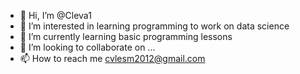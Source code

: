 - 👋 Hi, I’m @Cleva1
- 👀 I’m interested in learning programming to work on data science
- 🌱 I’m currently learning basic programming lessons
- 💞️ I’m looking to collaborate on ...
- 📫 How to reach me cvlesm2012@gmail.com

<!---
Cleva1/Cleva1 is a ✨ special ✨ repository because its `README.md` (this file) appears on your GitHub profile.
You can click the Preview link to take a look at your changes.
--->
